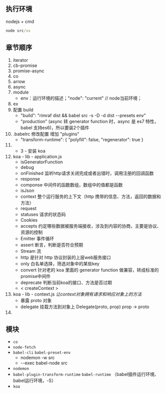 ## 执行环境
nodejs + cmd

``` cmd
node src/xx
```

## 章节顺序
1. iterator
2. cb-promise
3. promise-async
4. co
5. arrow
6. async
7. module
    * env：运行环境的描述；"node": "current" // node当前环境；
8. ex
9. 配置 build
    * "build": "rimraf dist && babel src -s -D -d dist --presets env"
    * "production" (async 转 generator function 时，async 是 es7 特性，babel 支持es6)，所以要装2个插件
10. .babelrc 修改配置 增加 "plugins"
    * "transform-runtime": {
        "polyfill": false,
        "regenerator": true
      }
11. - 3 - 安装 koa
12. koa - lib - application.js
    * isGeneratorFunction
    * debug
    * onFinished 监听http请求关闭完成或者出错时，调用注册的回调函数
    * response
    * componse 中间件的函数数组，数组中的值都是函数
    * isJson
    * context 整个运行服务的上下文（http 携带的信息、方法，返回的数据和方法）
    * request
    * statuses 请求的状态码
    * Cookies
    * accepts 约定哪些数据被服务端接收，涉及到内容的协商，主要是协议、资源的控制
    * Emitter 事件循环
    * assert 断言，判断是否符合预期
    * Stream 流
    * http 是针对 http 协议封装的上层web服务接口
    * only 白名单选择，筛选对象中的某些key
    * convert 针对老的 koa 里面的 generator function 做兼容，转成标准的 promise中间件
    * deprecate 判断当前koa的接口、方法是否过期
    * < createContext >
13. koa - lib - context.js _让context对象拥有请求和响应对象上的方法_
    * 暴露 proto 对象
    * delegate 挂载方法到对象上  Delegate(proto, prop)  prop -> proto
14. 

## 模块
* `co`
* `node-fetch`
* `babel-cli` `babel-preset-env`  
    - nodemon -w src
    - --exec babel-node src
* `nodemon`
* `babel-plugin-transform-runtime` `babel-runtime` （babel插件运行环境、babel运行环境，-S）
* `koa`